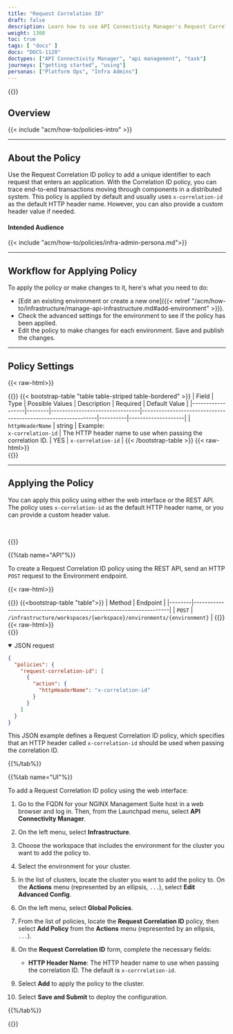 ```yaml
---
title: "Request Correlation ID"
draft: false
description: Learn how to use API Connectivity Manager's Request Correlation ID policy to add a unique identifier to each request entering your app, which you can use to trace end-to-end transactions in a distributed system.
weight: 1300
toc: true
tags: [ "docs" ]
docs: "DOCS-1120"
doctypes: ["API Connectivity Manager", "api management", "task"]
journeys: ["getting started", "using"]
personas: ["Platform Ops", "Infra Admins"]
---
```


{{<custom-styles>}}

## Overview

{{< include "acm/how-to/policies-intro" >}}

---

## About the Policy

Use the Request Correlation ID policy to add a unique identifier to each request that enters an application. With the Correlation ID policy, you can trace end-to-end transactions moving through components in a distributed system. This policy is applied by default and usually uses `x-correlation-id` as the default HTTP header name. However, you can also provide a custom header value if needed.

#### Intended Audience

{{< include "acm/how-to/policies/infra-admin-persona.md">}}

---

## Workflow for Applying Policy

To apply the policy or make changes to it, here's what you need to do:

- [Edit an existing environment or create a new one]({{< relref "/acm/how-to/infrastructure/manage-api-infrastructure.md#add-environment" >}}).
- Check the advanced settings for the environment to see if the policy has been applied.
- Edit the policy to make changes for each environment. Save and publish the changes.

---

## Policy Settings

{{< raw-html>}}<div class="table-responsive">{{</raw-html>}}
{{< bootstrap-table "table table-striped table-bordered" >}}
| Field            | Type   | Possible Values                | Description                                                  | Required | Default Value      |
|------------------|--------|--------------------------------|--------------------------------------------------------------|----------|--------------------|
| `httpHeaderName` | string | Example:<br>`x-correlation-id` | The HTTP header name to use when passing the correlation ID. | YES      | `x-correlation-id` |
{{< /bootstrap-table >}}
{{< raw-html>}}</div>{{</raw-html>}}

---

## Applying the Policy

You can apply this policy using either the web interface or the REST API. The policy uses `x-correlation-id` as the default HTTP header name, or you can provide a custom header value.

<br>

{{<tabs name="add_request_correlation_id_policy">}}

{{%tab name="API"%}}

To create a Request Correlation ID policy using the REST API, send an HTTP `POST` request to the Environment endpoint.

{{< raw-html>}}<div class="table-responsive">{{</raw-html>}}
{{<bootstrap-table "table">}}
| Method | Endpoint                                                            |
|--------|---------------------------------------------------------------------|
| `POST` | `/infrastructure/workspaces/{workspace}/environments/{environment}` |
{{</bootstrap-table>}}
{{< raw-html>}}</div>{{</raw-html>}}

<details open>
<summary>JSON request</summary>

```json
{
  "policies": {
    "request-correlation-id": [
      {
        "action": {
          "httpHeaderName": "x-correlation-id"
        }
      }
    ]
  }
}
```

This JSON example defines a Request Correlation ID policy, which specifies that an HTTP header called `x-correlation-id` should be used when passing the correlation ID.

</details>

{{%/tab%}}

{{%tab name="UI"%}}

To add a Request Correlation ID policy using the web interface:

1. Go to the FQDN for your NGINX Management Suite host in a web browser and log in. Then, from the Launchpad menu, select **API Connectivity Manager**.
2. On the left menu, select **Infrastructure**.
3. Choose the workspace that includes the environment for the cluster you want to add the policy to.
4. Select the environment for your cluster.
5. In the list of clusters, locate the cluster you want to add the policy to. On the **Actions** menu (represented by an ellipsis, `...`), select **Edit Advanced Config**.
6. On the left menu, select **Global Policies**.
7. From the list of policies, locate the **Request Correlation ID** policy, then select **Add Policy** from the **Actions** menu (represented by an ellipsis, `...`).
8. On the **Request Correlation ID** form, complete the necessary fields:

   - **HTTP Header Name**: The HTTP header name to use when passing the correlation ID. The default is `x-corrrelation-id`.

9. Select **Add** to apply the policy to the cluster.
10. Select **Save and Submit** to deploy the configuration.

{{%/tab%}}

{{</tabs>}}
